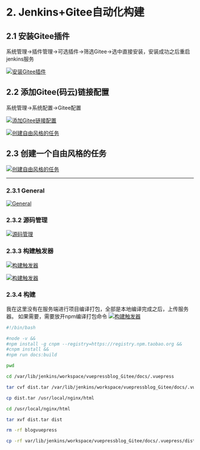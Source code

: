 # 2. Jenkins+Gitee自动化构建

## 2.1 安装Gitee插件

系统管理->插件管理->可选插件->筛选Gitee->选中直接安装，安装成功之后重启jenkins服务

<a data-fancybox title="安装Gitee插件" href="./image/JenkinsGitee0.jpg">![安装Gitee插件](./image/JenkinsGitee0.jpg)</a> 

## 2.2 添加Gitee(码云)链接配置

系统管理->系统配置->Gitee配置

<a data-fancybox title="添加Gitee链接配置" href="./image/JenkinsGitee1.jpg">![添加Gitee链接配置](./image/JenkinsGitee1.jpg)</a> 

<a data-fancybox title="创建自由风格的任务" href="./image/JenkinsGitee2.jpg">![创建自由风格的任务](./image/JenkinsGitee2.jpg)</a> 


## 2.3 创建一个自由风格的任务

<a data-fancybox title="创建自由风格的任务" href="./image/JenkinsGitee3.jpg">![创建自由风格的任务](./image/JenkinsGitee3.jpg)</a> 

-------------

### 2.3.1 General
<a data-fancybox title="General" href="./image/JenkinsGitee4.jpg">![General](./image/JenkinsGitee4.jpg)</a> 

### 2.3.2 源码管理
<a data-fancybox title="源码管理" href="./image/JenkinsGitee5.jpg">![源码管理](./image/JenkinsGitee5.jpg)</a> 

### 2.3.3 构建触发器
<a data-fancybox title="构建触发器" href="./image/JenkinsGitee6.jpg">![构建触发器](./image/JenkinsGitee6.jpg)</a> 

<a data-fancybox title="构建触发器" href="./image/JenkinsGitee7.jpg">![构建触发器](./image/JenkinsGitee7.jpg)</a> 


### 2.3.4 构建

我在这里没有在服务端进行项目编译打包，全部是本地编译完成之后，上传服务器。
如果需要，需要放开npm编译打包命令
<a data-fancybox title="构建触发器" href="./image/JenkinsGitee8.jpg">![构建触发器](./image/JenkinsGitee8.jpg)</a> 

```sh
#!/bin/bash

#node -v &&
#npm install -g cnpm --registry=https://registry.npm.taobao.org &&
#cnpm install &&
#npm run docs:build

pwd

cd /var/lib/jenkins/workspace/vuepressblog_Gitee/docs/.vuepress

tar cvf dist.tar /var/lib/jenkins/workspace/vuepressblog_Gitee/docs/.vuepress/dist

cp dist.tar /usr/local/nginx/html

cd /usr/local/nginx/html

tar xvf dist.tar dist

rm -rf blogvuepress

cp -rf var/lib/jenkins/workspace/vuepressblog_Gitee/docs/.vuepress/dist  blogvuepress
```